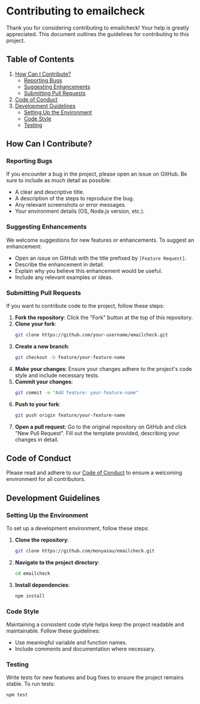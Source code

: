 # Contributing to emailcheck

Thank you for considering contributing to emailcheck! Your help is greatly appreciated. This document outlines the guidelines for contributing to this project.

## Table of Contents

1. [How Can I Contribute?](#how-can-i-contribute)
    - [Reporting Bugs](#reporting-bugs)
    - [Suggesting Enhancements](#suggesting-enhancements)
    - [Submitting Pull Requests](#submitting-pull-requests)
2. [Code of Conduct](#code-of-conduct)
3. [Development Guidelines](#development-guidelines)
    - [Setting Up the Environment](#setting-up-the-environment)
    - [Code Style](#code-style)
    - [Testing](#testing)

## How Can I Contribute?

### Reporting Bugs

If you encounter a bug in the project, please open an issue on GitHub. Be sure to include as much detail as possible:

- A clear and descriptive title.
- A description of the steps to reproduce the bug.
- Any relevant screenshots or error messages.
- Your environment details (OS, Node.js version, etc.).

### Suggesting Enhancements

We welcome suggestions for new features or enhancements. To suggest an enhancement:

- Open an issue on GitHub with the title prefixed by `[Feature Request]`.
- Describe the enhancement in detail.
- Explain why you believe this enhancement would be useful.
- Include any relevant examples or ideas.

### Submitting Pull Requests

If you want to contribute code to the project, follow these steps:

1. **Fork the repository**: Click the "Fork" button at the top of this repository.
2. **Clone your fork**: 
    ```sh
    git clone https://github.com/your-username/emailcheck.git
    ```
3. **Create a new branch**:
    ```sh
    git checkout -b feature/your-feature-name
    ```
4. **Make your changes**: Ensure your changes adhere to the project's code style and include necessary tests.
5. **Commit your changes**:
    ```sh
    git commit -m "Add feature: your-feature-name"
    ```
6. **Push to your fork**:
    ```sh
    git push origin feature/your-feature-name
    ```
7. **Open a pull request**: Go to the original repository on GitHub and click "New Pull Request". Fill out the template provided, describing your changes in detail.

## Code of Conduct

Please read and adhere to our [Code of Conduct](./CODE_OF_CONDUCT.md) to ensure a welcoming environment for all contributors.

## Development Guidelines

### Setting Up the Environment

To set up a development environment, follow these steps:

1. **Clone the repository**:
    ```sh
    git clone https://github.com/monyasau/emailcheck.git
    ```
2. **Navigate to the project directory**:
    ```sh
    cd emailcheck
    ```
3. **Install dependencies**:
    ```sh
    npm install
    ```

### Code Style

Maintaining a consistent code style helps keep the project readable and maintainable. Follow these guidelines:

- Use meaningful variable and function names.
- Include comments and documentation where necessary.

### Testing

Write tests for new features and bug fixes to ensure the project remains stable. To run tests:

```sh
npm test
